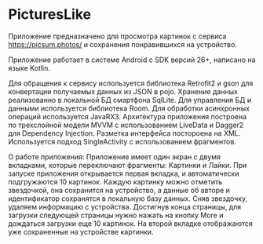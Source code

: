 # PicturesLike
Приложение предназначено для просмотра картинок с сервиса https://picsum.photos/ и сохранения понравившихся на устройство.

Приложение работает в системе Android с SDK версий 26+, написано на языке Kotlin.

Для обращения к сервису используется библиотека Retrofit2 и gson для конвертации получаемых данных из JSON в pojo. Хранение данных реализованно в локальной БД смартфона SqlLite. Для управления БД и данными используется библиотека Room. Для обработки асинхронных операций используется JavaRX3. Архитектура приложения построена по трехслойной модели MVVM с использованием LiveData и Dagger2 для Dependency Injection. Разметка интерфейса постороена на XML.
Используется подход SingleActivity c использованием фрагментов.

О работе приложения: 
Приложение имеет один экран с двумя вкладками, которые переключают фрагменты: Картинки и Лайки.
При запуске приложения открывается первая вкладка, и автоматически подгружаются 10 картинок. Каждую картинку можно отметить звездочкой, она сохранится на устройство, а данные об авторе и идентификатор сохранятся в локальную базу данных. Сняв звездочку, удаляем информацию с устройства. Достигнув конца страницы, для загрузки следующей страницы нужно нажать на кнопку More и дождаться загрузки еще 10 картинок.
На второй вкладке отображаются уже сохраненные на устройстве картинки.
